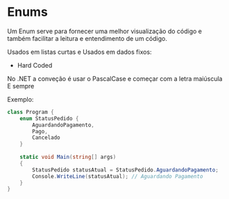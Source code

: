 # Enums

Um Enum serve para fornecer uma melhor visualização do código e também facilitar a leitura e entendimento de um código.


Usados em listas curtas e Usados em dados fixos:
- Hard Coded

<note>
No .NET a conveção é usar o PascalCase e começar com a letra maiúscula E sempre
</note>

Exemplo: 
```c#
class Program {
    enum StatusPedido {
        AguardandoPagamento,
        Pago,
        Cancelado
    }
    
    static void Main(string[] args) 
    {
        StatusPedido statusAtual = StatusPedido.AguardandoPagamento;
        Console.WriteLine(statusAtual); // Aguardando Pagamento
    }
}
```